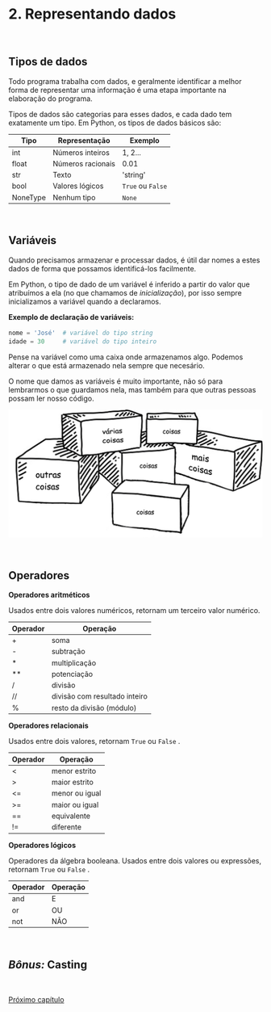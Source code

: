 # 2. Representando dados
<br>

## Tipos de dados

Todo programa trabalha com dados, e geralmente identificar a melhor forma de representar uma informação é uma etapa importante na elaboração do programa.

Tipos de dados são categorias para esses dados, e cada dado tem exatamente um tipo. Em Python, os tipos de dados básicos são:

| Tipo | Representação | Exemplo |
| --- | --- | --- |
| int | Números inteiros | 1, 2... |
| float | Números racionais | 0.01 |
| str | Texto | 'string' |
| bool | Valores lógicos | `True` ou `False` |
| NoneType | Nenhum tipo | `None` |

<br>

## Variáveis

Quando precisamos armazenar e processar dados, é útil dar nomes a estes dados de forma que possamos identificá-los facilmente. 

Em Python, o tipo de dado de um variável é inferido a partir do valor que atribuímos a ela (no que chamamos de *inicialização*), por isso  sempre inicializamos a variável quando a declaramos.

**Exemplo de declaração de variáveis:**

```Python
nome = 'José'  # variável do tipo string
idade = 30     # variável do tipo inteiro
```

Pense na variável como uma caixa onde armazenamos algo. Podemos alterar o que está armazenado nela sempre que necesário.

O nome que damos as variáveis é muito importante, não só para lembrarmos o que guardamos nela, mas também para que outras pessoas possam ler nosso código.

![coisas](./images/coisas.jpg)

<br>

## Operadores

**Operadores aritméticos**

Usados entre dois valores numéricos, retornam um terceiro valor numérico.


| Operador | Operação |
| --- | --- |
| + | soma |
| - | subtração |
| * | multiplicação |
| ** | potenciação |
| / | divisão |
| // | divisão com resultado inteiro |
| % | resto da divisão (módulo) |

**Operadores relacionais**

Usados entre dois valores, retornam `True` ou `False` . 

| Operador | Operação |
| --- | --- |
| < | menor estrito |
| > | maior estrito |
| <= | menor ou igual |
| >= | maior ou igual |
| == | equivalente |
| != | diferente |

**Operadores lógicos**

Operadores da álgebra booleana. Usados entre dois valores ou expressões, retornam `True` ou `False` . 

| Operador | Operação |
| --- | --- |
| and | E |
| or | OU |
| not | NÃO |

<br>

## *Bônus:* Casting





<br>

[Próximo capítulo](./3_Escrevendo_codigo.md)
